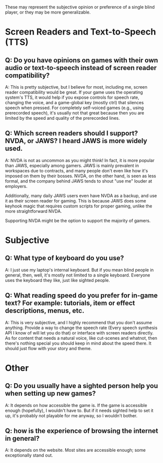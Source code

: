 These may represent the subjective opinion or preference of a single blind player, or they may be more generalizable.

# Screen Readers and Text-to-Speech (TTS)

## Q: Do you have opinions on games with their own audio or text-to-speech instead of screen reader compatibility?
A: This is pretty subjective, but I believe for most, including me, screen reader compatibility would be great. If your game uses the operating system's TTS, it would help if you expose controls for speech rate, changing the voice, and a game-global key (mostly ctrl) that silences speech when pressed. For completely self-voiced games (e.g., using prerecorded speech), it's usually not that great because then you are limited by the speed and quality of the prerecorded lines.

## Q: Which screen readers should I support? NVDA, or JAWS? I heard JAWS is more widely used.

A: NVDA is not as uncommon as you might think! In fact, it is more popular than JAWS, especially among gamers. JAWS is mainly prevalent in workspaces due to contracts, and many people don't even like how it's imposed on them by their bosses. NVDA, on the other hand, is seen as less formal, and the company behind JAWS tends to shout "use me" louder at employers.

Additionally, many daily JAWS users even have NVDA as a backup, and use it as their screen reader for gaming. This is because JAWS does some keyhook magic that requires custom scripts for proper gaming, unlike the more straightforward NVDA.

Supporting NVDA might be the option to support the majority of gamers.


# Subjective

## Q: What type of keyboard do you use?
A: I just use my laptop's internal keyboard. But if you mean blind people in general, then, well, it's mostly not limited to a single keyboard. Everyone uses the keyboard they like, just like sighted people.

## Q: What reading speed do you prefer for in-game text? For example: tutorials, item or effect descriptions, menus, etc.
A: This is very subjective, and I highly recommend that you don't assume anything. Provide a way to change the speech rate (Every speech synthesis API I know of will let you do that) or interface with screen readers directly. As for content that needs a natural voice, like cut-scenes and whatnot, then there's nothing special you should keep in mind about the speed there. It should just flow with your story and theme.


# Other

## Q: Do you usually have a sighted person help you when setting up new games?
A: It depends on how accessible the game is. If the game is accessible enough (hopefully), I wouldn't have to. But if it needs sighted help to set it up, it's probably not playable for me anyway, so I wouldn't bother.

## Q: how is the experience of browsing the internet in general?
A: It depends on the website. Most sites are accessible enough; some exceptionally stand out.